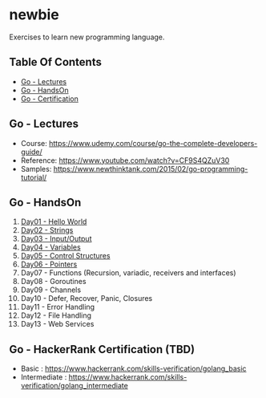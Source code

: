 # newbie
Exercises to learn new programming language.

## Table Of Contents
- [Go - Lectures](https://github.com/nvragav/newbie#go---lectures)
- [Go - HandsOn](https://github.com/nvragav/newbie#go---handson)
- [Go - Certification](https://github.com/nvragav/newbie#go---hackerrank-certification-tbd)

## Go - Lectures 
- Course: https://www.udemy.com/course/go-the-complete-developers-guide/
- Reference: https://www.youtube.com/watch?v=CF9S4QZuV30
- Samples: https://www.newthinktank.com/2015/02/go-programming-tutorial/

## Go - HandsOn
1. [Day01 - Hello World](https://github.com/nvragav/newbie/blob/main/go/day01_hello.go)
2. [Day02 - Strings](https://github.com/nvragav/newbie/blob/main/go/day02_strings.go)
3. [Day03 - Input/Output](https://github.com/nvragav/newbie/blob/main/go/day03_io.go)
4. [Day04 - Variables](https://github.com/nvragav/newbie/blob/main/go/day04_vars.go)
5. [Day05 - Control Structures](https://github.com/nvragav/newbie/blob/main/go/day05_control.go)
6. [Day06 - Pointers](https://github.com/nvragav/newbie/blob/main/go/day06_pointers.go)
7. Day07 - Functions (Recursion, variadic, receivers and interfaces)
8. Day08 - Goroutines
9. Day09 - Channels
10. Day10 - Defer, Recover, Panic, Closures
11. Day11 - Error Handling
12. Day12 - File Handling
13. Day13 - Web Services

## Go - HackerRank Certification (TBD)
- Basic : https://www.hackerrank.com/skills-verification/golang_basic
- Intermediate : https://www.hackerrank.com/skills-verification/golang_intermediate
